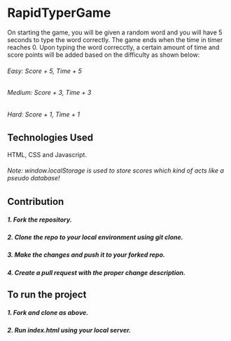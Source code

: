 # RapidTyperGame
On starting the game, you will be given a random word and you will have 5 seconds
to type the word correctly. The game ends when the time in timer reaches 0. Upon typing the word correcctly, a certain amount of time
and score points will be added based on the difficulty as shown  below:

###### Easy: Score + 5, Time + 5
###### Medium: Score + 3, Time + 3
###### Hard: Score + 1, Time + 1


## Technologies Used
HTML, CSS and Javascript.

###### Note: window.localStorage is used to store scores which kind of acts like a pseudo database!

## Contribution
##### 1. Fork the repository.
##### 2. Clone the repo to your local environment using git clone.
##### 3. Make the changes and push it to your forked repo.
##### 4. Create a pull request with the proper change description.

## To run the project
##### 1. Fork and clone as above.
##### 2. Run index.html using your local server.

